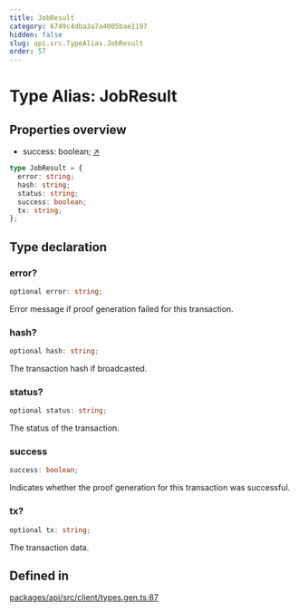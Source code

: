 ```yaml
---
title: JobResult
category: 6749c4dba3a7a4005bae1197
hidden: false
slug: api.src.TypeAlias.JobResult
order: 57
---
```


# Type Alias: JobResult

## Properties overview

- success:  boolean; [↗](#success)

```ts
type JobResult = {
  error: string;
  hash: string;
  status: string;
  success: boolean;
  tx: string;
};
```

## Type declaration

### error?

```ts
optional error: string;
```

Error message if proof generation failed for this transaction.

### hash?

```ts
optional hash: string;
```

The transaction hash if broadcasted.

### status?

```ts
optional status: string;
```

The status of the transaction.

### success

```ts
success: boolean;
```

Indicates whether the proof generation for this transaction was successful.

### tx?

```ts
optional tx: string;
```

The transaction data.

## Defined in

[packages/api/src/client/types.gen.ts:87](https://github.com/zkcloudworker/minatokens-lib/blob/main/packages/api/src/client/types.gen.ts#L87)
